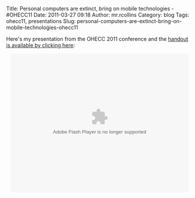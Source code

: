 Title: Personal computers are extinct, bring on mobile technologies - #OHECC11
Date: 2011-03-27 09:18
Author: mr.rcollins
Category: blog
Tags: ohecc11, presentations
Slug: personal-computers-are-extinct-bring-on-mobile-technologies-ohecc11

Here's my presentation from the OHECC 2011 conference and the [handout
is available by clicking here][]:

<p>
<center>
  

<embed src="http://blip.tv/play/AYKutzYA" type="application/x-shockwave-flash" width="480" height="375" allowscriptaccess="always" allowfullscreen="true"></embed>  

</center>
</p>

  [handout is available by clicking here]: http://ryancollins.org/wp-content/uploads/2011/03/OHECC-2011.key_.pdf
